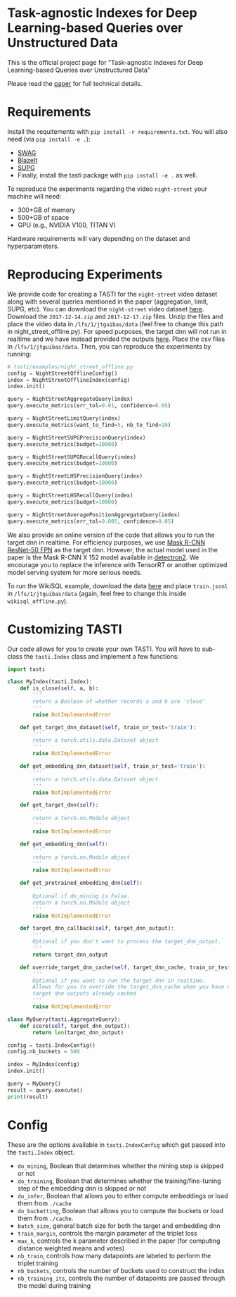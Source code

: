 # Task-agnostic Indexes for Deep Learning-based Queries over Unstructured Data

This is the official project page for "Task-agnostic Indexes for Deep Learning-based Queries over Unstructured Data"

Please read the [paper](https://google.com) for full technical details.

# Requirements

Install the requitements with `pip install -r requirements.txt`. You will also need (via `pip install -e .`):
- [SWAG](https://github.com/stanford-futuredata/swag-python)
- [BlazeIt](https://github.com/stanford-futuredata/blazeit)
- [SUPG](https://github.com/stanford-futuredata/supg)
- Finally, install the tasti package with `pip install -e .` as well.

To reproduce the experiments regarding the video `night-street` your machine will need:
- 300+GB of memory
- 500+GB of space
- GPU (e.g., NVIDIA V100, TITAN V)

Hardware requirements will vary depending on the dataset and hyperparameters.

# Reproducing Experiments

We provide code for creating a TASTI for the `night-street` video dataset along with several queries mentioned in the paper (aggregation, limit, SUPG, etc). You can download the `night-street` video dataset [here](https://drive.google.com/drive/folders/1phQuGu4oWwbArurprqruMztTdP1Fzz2F?usp=sharing). Download the `2017-12-14.zip` and `2017-12-17.zip` files. Unzip the files and place the video data in `/lfs/1/jtguibas/data` (feel free to change this path in night_street_offline.py). For speed purposes, the target dnn will not run in realtime and we have instead provided the outputs [here](https://drive.google.com/drive/folders/1XKZmBb0AvCBJX11bJGdoxdgMozoiSuWf?usp=sharing). Place the csv files in `/lfs/1/jtguibas/data`. Then, you can reproduce the experiments by running:

```python
# tasti/examples/night_street_offline.py
config = NightStreetOfflineConfig()
index = NightStreetOfflineIndex(config)
index.init()

query = NightStreetAggregateQuery(index)
query.execute_metrics(err_tol=0.01, confidence=0.05)

query = NightStreetLimitQuery(index)
query.execute_metrics(want_to_find=5, nb_to_find=10)

query = NightStreetSUPGPrecisionQuery(index)
query.execute_metrics(budget=10000)

query = NightStreetSUPGRecallQuery(index)
query.execute_metrics(budget=10000)

query = NightStreetLHSPrecisionQuery(index)
query.execute_metrics(budget=10000)

query = NightStreetLHSRecallQuery(index)
query.execute_metrics(budget=10000)

query = NightStreetAveragePositionAggregateQuery(index)
query.execute_metrics(err_tol=0.005, confidence=0.05)
```

We also provide an online version of the code that allows you to run the target dnn in realtime. For efficiency purposes, we use [Mask R-CNN ResNet-50 FPN](https://pytorch.org/docs/stable/torchvision/models.html#object-detection-instance-segmentation-and-person-keypoint-detection) as the target dnn. However, the actual model used in the paper is the Mask R-CNN X 152 model available in [detectron2](https://github.com/facebookresearch/detectron2). We encourage you to replace the inference with TensorRT or another optimized model serving system for more serious needs.

To run the WikiSQL example, download the data [here](https://github.com/salesforce/WikiSQL) and place `train.jsonl` in `/lfs/1/jtguibas/data` (again, feel free to change this inside `wikisql_offline.py`).

# Customizing TASTI

Our code allows for you to create your own TASTI. You will have to sub-class the `tasti.Index` class and implement a few functions:

```python
import tasti

class MyIndex(tasti.Index):
    def is_close(self, a, b):
        '''
        return a Boolean of whether records a and b are 'close'
        '''
        raise NotImplementedError

    def get_target_dnn_dataset(self, train_or_test='train'):
        '''
        return a torch.utils.data.Dataset object
        '''
        raise NotImplementedError

    def get_embedding_dnn_dataset(self, train_or_test='train'):
        '''
        return a torch.utils.data.Dataset object
        '''
        raise NotImplementedError

    def get_target_dnn(self):
        '''
        return a torch.nn.Module object
        '''
        raise NotImplementedError

    def get_embedding_dnn(self):
        '''
        return a torch.nn.Module object
        '''
        raise NotImplementedError

    def get_pretrained_embedding_dnn(self):
        '''
        Optional if do_mining is False.
        return a torch.nn.Module object
        '''
        raise NotImplementedError

    def target_dnn_callback(self, target_dnn_output):
        '''
        Optional if you don't want to process the target_dnn_output.
        '''
        return target_dnn_output

    def override_target_dnn_cache(self, target_dnn_cache, train_or_test='train'):
        '''
        Optional if you want to run the target dnn in realtime.
        Allows for you to override the target_dnn_cache when you have the
        target dnn outputs already cached
        '''
        raise NotImplementedError

class MyQuery(tasti.AggregateQuery):
    def score(self, target_dnn_output):
        return len(target_dnn_output)

config = tasti.IndexConfig()
config.nb_buckets = 500

index = MyIndex(config)
index.init()

query = MyQuery()
result = query.execute()
print(result)
```

# Config
These are the options available in `tasti.IndexConfig` which get passed into the `tasti.Index` object.
- `do_mining`, Boolean that determines whether the mining step is skipped or not
- `do_training`, Boolean that determines whether the training/fine-tuning step of the embedding dnn is skipped or not
- `do_infer`, Boolean that allows you to either compute embeddings or load them from `./cache`
- `do_bucketting`, Boolean that allows you to compute the buckets or load them from `./cache`.
- `batch_size`, general batch size for both the target and embedding dnn
- `train_margin`, controls the margin parameter of the triplet loss
- `max_k`, controls the k parameter described in the paper (for computing distance weighted means and votes)
- `nb_train`, controls how many datapoints are labeled to perform the triplet training
- `nb_buckets`, controls the number of buckets used to construct the index
- `nb_training_its`, controls the number of datapoints are passed through the model during training
